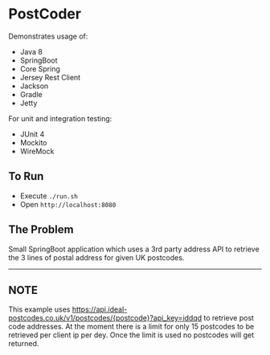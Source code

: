 # PostCoder

Demonstrates usage of:
* Java 8
* SpringBoot
* Core Spring
* Jersey Rest Client
* Jackson 
* Gradle
* Jetty

For unit and integration testing:
* JUnit 4
* Mockito
* WireMock

## To Run
- Execute `./run.sh`
- Open `http://localhost:8080` 

## The Problem

Small SpringBoot application which uses a 3rd party address API to retrieve the 3 lines of postal address for given UK postcodes.

-----------------------------------------------------------------------
## NOTE
This example uses https://api.ideal-postcodes.co.uk/v1/postcodes/{postcode}?api_key=iddqd to retrieve
post code addresses. At the moment there is a limit for only 15 postcodes to be retrieved per client ip per dey.
Once the limit is used no postcodes will get returned.


